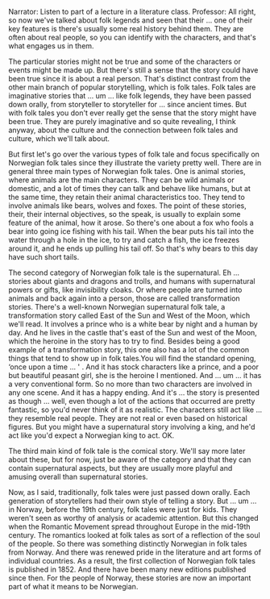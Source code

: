 Narrator: Listen to part of a lecture in a literature class.
Professor: All right, so now we've talked about folk legends and seen that their ... one of their key features is there's usually some real history behind them. They are often about real people, so you can identify with the characters, and that's what engages us in them. 

The particular stories might not be true and some of the characters or events might be made up. But there's still a sense that the story could have been true since it is about a real person. That's distinct contrast from the other main branch of popular storytelling, which is folk tales. Folk tales are imaginative stories that ... um ... like folk legends, they have been passed down orally, from storyteller to storyteller for ... since ancient times. But with folk tales you don't ever really get the sense that the story might have been true. They are purely imaginative and so quite revealing, I think anyway, about the culture and the connection between folk tales and culture, which we'll talk about. 

But first let's go over the various types of folk tale and focus specifically on Norwegian folk tales since they illustrate the variety pretty well. There are in general three main types of Norwegian folk tales. One is animal stories, where animals are the main characters. They can be wild animals or domestic, and a lot of times they can talk and behave like humans, but at the same time, they retain their animal characteristics too. They tend to involve animals like bears, wolves and foxes. The point of these stories, their, their internal objectives, so the speak, is usually to explain some feature of the animal, how it arose. So there's one about a fox who fools a bear into going ice fishing with his tail. When the bear puts his tail into the water through a hole in the ice, to try and catch a fish, the ice freezes around it, and he ends up pulling his tail off. So that's why bears to this day have such short tails. 

The second category of Norwegian folk tale is the supernatural. Eh ... stories about giants and dragons and trolls, and humans with supernatural powers or gifts, like invisibility cloaks. Or where people are turned into animals and back again into a person, those are called transformation stories. There's a well-known Norwegian supernatural folk tale, a transformation story called East of the Sun and West of the Moon, which we'll read. It involves a prince who is a white bear by night and a human by day. And he lives in the castle that's east of the Sun and west of the Moon, which the heroine in the story has to try to find. Besides being a good example of a transformation story, this one also has a lot of the common things that tend to show up in folk tales.You will find the standard opening, ‘once upon a time ... ' . And it has stock characters like a prince, and a poor but beautiful peasant girl, she is the heroine I mentioned. And ... um ... it has a very conventional form. So no more than two characters are involved in any one scene. And it has a happy ending. And it's ... the story is presented as though ... well, even though a lot of the actions that occurred are pretty fantastic, so you'd never think of it as realistic. The characters still act like ... they resemble real people. They are not real or even based on historical figures. But you might have a supernatural story involving a king, and he'd act like you'd expect a Norwegian king to act. OK. 

The third main kind of folk tale is the comical story. We'll say more later about these, but for now, just be aware of the category and that they can contain supernatural aspects, but they are usually more playful and amusing overall than supernatural stories. 

Now, as I said, traditionally, folk tales were just passed down orally. Each generation of storytellers had their own style of telling a story. But ... um ... in Norway, before the 19th century, folk tales were just for kids. They weren't seen as worthy of analysis or academic attention. But this changed when the Romantic Movement spread throughout Europe in the mid-19th century. The romantics looked at folk tales as sort of a reflection of the soul of the people. So there was something distinctly Norwegian in folk tales from Norway. And there was renewed pride in the literature and art forms of individual countries. As a result, the first collection of Norwegian folk tales is published in 1852. And there have been many new editions published since then. For the people of Norway, these stories are now an important part of what it means to be Norwegian.